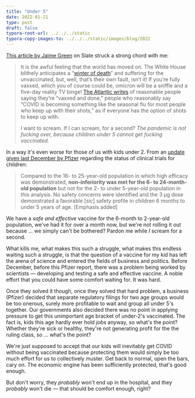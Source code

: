 ```yaml
---
title: "Under 5"
date: 2022-01-21
type: post
draft: false
typora-root-url: ../../../static
typora-copy-images-to: ../../../static/images/blog/2022
---
```


[This article by Jaime Green](https://slate.com/technology/2022/01/kids-under-5-vaccine-parents.html) on Slate struck a strong chord with me:

>It is the awful feeling that the world has moved on. The White House blithely anticipates a “[winter of death](https://news.yahoo.com/joe-biden-warns-winter-death-070719247.html)” and suffering for the unvaccinated, but, well, that’s their own fault, isn’t it! If you’re fully vaxxed, which you of course could be, omicron will be a sniffle and a five-day reality TV binge! [The Atlantic writes](https://www.theatlantic.com/ideas/archive/2022/01/covid-omicron-vaccination-rashomon/621199/) of reasonable people saying they’re “vaxxed and done,” people who reasonably say “COVID is becoming something like the seasonal flu for most people who keep up with their shots,” as if everyone has the option of shots to keep up with.
>
>I want to scream. If I can scream, for a second? *The pandemic is not fucking over, because children under 5 cannot get fucking vaccinated.*

In a way it's even worse for those of us with kids under 2. From an [update given last December by Pfizer](https://www.pfizer.com/news/press-release/press-release-detail/pfizer-and-biontech-provide-update-ongoing-studies-covid-19) regarding the status of clinical trials for children:

>Compared to the 16- to 25-year-old population in which high efficacy was demonstrated, **non-inferiority was met for the 6- to 24-month-old population** but not for the 2- to under 5-year-old population in this analysis. No safety concerns were identified and the 3 µg dose demonstrated a favorable [*sic*] safety profile in children 6 months to under 5 years of age. [Emphasis added]

We have a *safe and effective* vaccine for the 6-month to 2-year-old population, we've had it for over a month now, but we're not rolling it out because ... we simply can't be bothered? Pardon me while *I* scream for a second.

What kills me, what makes this such a struggle, what makes this endless waiting such a struggle, is that the question of a vaccine for my kid has left the arena of science and entered the fields of business and politics. Before December, before this Pfizer report, there was a problem being worked by scientists — developing and testing a safe and effective vaccine. A noble effort that you could have some comfort waiting for. It was hard.

Once they solved it though, once they solved that hard problem, a business (Pfizer) decided that separate regulatory filings for two age groups would be too onerous, surely more profitable to wait and group all under 5's together. Our governments also decided there was no point in applying pressure to get this unimportant age bracket of under-2's vaccinated. The fact is, kids this age hardly ever hold *jobs* anyway, so what's the point? Whether they're sick or healthy, they're not generating profit for the the ruling class, so ... what's the point?

We're just supposed to accept that our kids will inevitably get COVID without being vaccinated because protecting them would simply be too much effort for us to collectively muster. Get back to normal, open the bars, cary on. The economic engine has been sufficiently protected, that's good enough.

But don't worry, they *probably* won't end up in the hospital, and they *probably* won't die — that should be comfort enough, right? 
